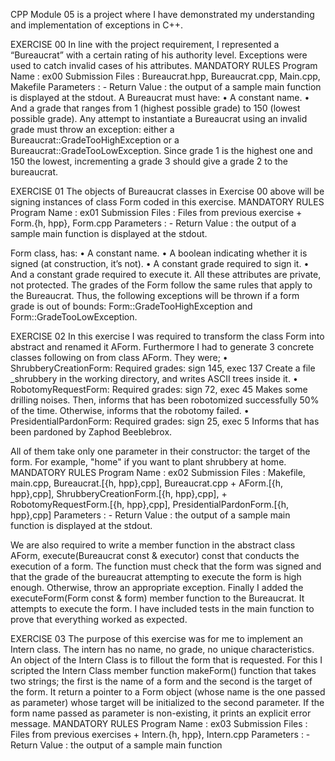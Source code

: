 
CPP Module 05 is a project where I have demonstrated my understanding and implementation of exceptions in C++. 

EXERCISE 00
In line with the project requirement, I represented a “Bureaucrat” with a certain rating of his authority level. Exceptions were used to catch invalid cases of his attributes.
MANDATORY RULES
Program Name : ex00
Submission Files : Bureaucrat.hpp, Bureaucrat.cpp, Main.cpp, Makefile
Parameters : -
Return Value : the output of a sample main function is displayed at the stdout.
A Bureaucrat must have:
• A constant name.
• And a grade that ranges from 1 (highest possible grade) to 150 (lowest possible grade). Any attempt to instantiate a Bureaucrat using an invalid grade must throw an exception: either a Bureaucrat::GradeTooHighException or a Bureaucrat::GradeTooLowException. Since grade 1 is the highest one and 150 the lowest, incrementing a grade 3 should give a grade 2 to the bureaucrat.   

EXERCISE 01
The objects of Bureaucrat classes  in Exercise 00 above will be signing instances of class Form coded in this exercise.
MANDATORY RULES
Program Name : ex01
Submission Files : Files from previous exercise + Form.{h, hpp}, Form.cpp
Parameters : -
Return Value : the output of a sample main function is displayed at the stdout.


Form class, has:
• A constant name.
• A boolean indicating whether it is signed (at construction, it’s not).
• A constant grade required to sign it.
• And a constant grade required to execute it.
All these attributes are private, not protected. The grades of the Form follow the same rules that apply to the Bureaucrat. Thus, the following exceptions will be thrown if a form grade is out of bounds: Form::GradeTooHighException and Form::GradeTooLowException.

EXERCISE 02
In this exercise I was required to transform the class Form into abstract and renamed it AForm.
Furthermore I had to generate 3 concrete classes following on from class AForm. They were;
• ShrubberyCreationForm: Required grades: sign 145, exec 137
Create a file <target>_shrubbery in the working directory, and writes ASCII trees
inside it.
• RobotomyRequestForm: Required grades: sign 72, exec 45
Makes some drilling noises. Then, informs that <target> has been robotomized successfully 50% of the time. Otherwise, informs that the robotomy failed.
• PresidentialPardonForm: Required grades: sign 25, exec 5
Informs that <target> has been pardoned by Zaphod Beeblebrox.

All of them take only one parameter in their constructor: the target of the form. For
example, "home" if you want to plant shrubbery at home.
MANDATORY RULES
Program Name : ex02
Submission Files : Makefile, main.cpp, Bureaucrat.[{h, hpp},cpp], Bureaucrat.cpp + AForm.[{h, hpp},cpp], ShrubberyCreationForm.[{h, hpp},cpp], + RobotomyRequestForm.[{h, hpp},cpp], PresidentialPardonForm.[{h, hpp},cpp]
Parameters : -
Return Value : the output of a sample main function is displayed at the stdout.

We are also required to write a member function in the abstract class AForm, execute(Bureaucrat const & executor) const that conducts the execution of a form. The function must check that the form was signed and that the grade of the bureaucrat attempting to execute the form is high enough. Otherwise, throw an appropriate exception.
Finally I added the  executeForm(Form const & form) member function to the Bureaucrat. It attempts to execute the form. I have included tests in the main function to prove that everything worked as expected.

EXERCISE 03
The purpose of this exercise was for me to implement an Intern class. The intern has no name, no grade, no unique characteristics. An object of the Intern Class is to fillout the form that is requested. For this I scripted the Intern Class member function makeForm() function that takes two strings; the first is the name of a form and the second is the target of the form. It return a pointer to a Form object (whose name is the one passed as parameter) whose target will be initialized to the second parameter. If the form name passed as parameter is non-existing, it prints an explicit error message.
MANDATORY RULES
Program Name : ex03
Submission Files : Files from previous exercises + Intern.{h, hpp}, Intern.cpp
Parameters : -
Return Value : the output of a sample main function
